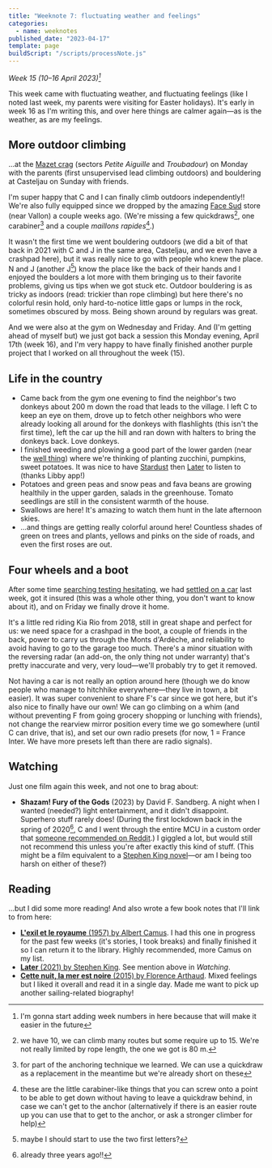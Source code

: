 ```yaml
---
title: "Weeknote 7: fluctuating weather and feelings"
categories:
  - name: weeknotes
published_date: "2023-04-17"
template: page
buildScript: "/scripts/processNote.js"
---
```


_Week 15 (10–16 April 2023)[^1]_

This week came with fluctuating weather, and fluctuating feelings (like I noted last week, my parents were visiting for Easter holidays). It's early in week 16 as I'm writing this, and over here things are calmer again—as is the weather, as are my feelings.

## More outdoor climbing

...at the [Mazet crag](https://www.ffme.fr/sne-fiche/637/) (sectors _Petite Aiguille_ and _Troubadour_) on Monday with the parents (first unsupervised lead climbing outdoors) and bouldering at Casteljau on Sunday with friends.

I'm super happy that C and I can finally climb outdoors independently!! We're also fully equipped since we dropped by the amazing [Face Sud](https://www.face-sud.com/) store (near Vallon) a couple weeks ago. (We're missing a few quickdraws[^2], one carabiner[^3] and a couple <span lang="fr">_maillons rapides_</span>[^4].)

It wasn't the first time we went bouldering outdoors (we did a bit of that back in 2021 with C and J in the same area, Casteljau, and we even have a crashpad here), but it was really nice to go with people who knew the place. N and J (another J[^5]) know the place like the back of their hands and I enjoyed the boulders a lot more with them bringing us to their favorite problems, giving us tips when we got stuck etc. Outdoor bouldering is as tricky as indoors (read: trickier than rope climbing) but here there's no colorful resin hold, only hard-to-notice little gaps or lumps in the rock, sometimes obscured by moss. Being shown around by regulars was great.

And we were also at the gym on Wednesday and Friday. And (I'm getting ahead of myself but) we just got back a session this Monday evening, April 17th (week 16), and I'm very happy to have finally finished another purple project that I worked on all throughout the week (15).

## Life in the country

- Came back from the gym one evening to find the neighbor's two donkeys about 200 m down the road that leads to the village. I left C to keep an eye on them, drove up to fetch other neighbors who were already looking all around for the donkeys with flashlights (this isn't the first time), left the car up the hill and ran down with halters to bring the donkeys back. Love donkeys.
- I finished weeding and plowing a good part of the lower garden (near the [well thing](/notes/weeknote-3-draining-a-well/)) where we're thinking of planting zucchini, pumpkins, sweet potatoes. It was nice to have [Stardust](/notes/weeknote-6-this-is-quick-and-late-because-my-parents-are-visiting-and-there-s-no-time/) then [Later](/notes/later-by-stephen-king/) to listen to (thanks Libby app!)
- Potatoes and green peas and snow peas and fava beans are growing healthily in the upper garden, salads in the greenhouse. Tomato seedlings are still in the consistent warmth of the house.
- Swallows are here! It's amazing to watch them hunt in the late afternoon skies.
- ...and things are getting really colorful around here! Countless shades of green on trees and plants, yellows and pinks on the side of roads, and even the first roses are out.

## Four wheels and a boot

After some time [searching testing hesitating](/notes/weeknote-3-draining-a-well/), we had [settled on a car](/notes/weeknote-5-spring-is-for-beginnings/) last week, got it insured (this was a whole other thing, you don't want to know about it), and on Friday we finally drove it home.

It's a little red riding Kia Rio from 2018, still in great shape and perfect for us: we need space for a crashpad in the boot, a couple of friends in the back, power to carry us through the Monts d'Ardèche, and reliability to avoid having to go to the garage too much. There's a minor situation with the reversing radar (an add-on, the only thing not under warranty) that's pretty inaccurate and very, very loud—we'll probably try to get it removed.

Not having a car is not really an option around here (though we do know people who manage to hitchhike everywhere—they live in town, a bit easier). It was super convenient to share F's car since we got here, but it's also nice to finally have our own! We can go climbing on a whim (and without preventing F from going grocery shopping or lunching with friends), not change the rearview mirror position every time we go somewhere (until C can drive, that is), and set our own radio presets (for now, 1 = France Inter. We have more presets left than there are radio signals).

## Watching

Just one film again this week, and not one to brag about:

- **Shazam! Fury of the Gods** (2023) by David F. Sandberg. A night when I wanted (needed?) light entertainment, and it didn't disappoint. Superhero stuff rarely does! (During the first lockdown back in the spring of 2020[^6], C and I went through the entire MCU in a custom order that [someone recommended on Reddit](https://www.reddit.com/r/marvelstudios/comments/fy0hvu/the_perfect_mcu_viewing_order/).) I giggled a lot, but would still not recommend this unless you're after exactly this kind of stuff. (This might be a film equivalent to a [Stephen King novel](/notes/later-by-stephen-king/)—or am I being too harsh on either of these?)

## Reading

...but I did some more reading! And also wrote a few book notes that I'll link to from here:

- [**L'exil et le royaume** (1957) by Albert Camus](/notes/l-exil-et-le-royaume-by-albert-camus/). I had this one in progress for the past few weeks (it's stories, I took breaks) and finally finished it so I can return it to the library. Highly recommended, more Camus on my list.
- [**Later** (2021) by Stephen King](/notes/later-by-stephen-king/). See mention above in _Watching_.
- [**Cette nuit, la mer est noire** (2015) by Florence Arthaud](/notes/cette-nuit-la-mer-est-noire-by-florence-arthaud/). Mixed feelings but I liked it overall and read it in a single day. Made me want to pick up another sailing-related biography!

[^1]: I'm gonna start adding week numbers in here because that will make it easier in the future
[^2]: we have 10, we can climb many routes but some require up to 15. We're not really limited by rope length, the one we got is 80 m.
[^3]: for part of the anchoring technique we learned. We can use a quickdraw as a replacement in the meantime but we're already short on these
[^4]: these are the little carabiner-like things that you can screw onto a point to be able to get down without having to leave a quickdraw behind, in case we can't get to the anchor (alternatively if there is an easier route up you can use that to get to the anchor, or ask a stronger climber for help)
[^5]: maybe I should start to use the two first letters?
[^6]: already three years ago!!
